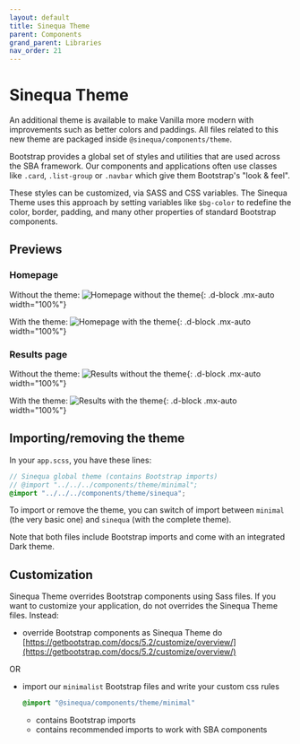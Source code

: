 ```yaml
---
layout: default
title: Sinequa Theme
parent: Components
grand_parent: Libraries
nav_order: 21
---
```


# Sinequa Theme

An additional theme is available to make Vanilla more modern with improvements such as better colors and paddings. All files related to this new theme are packaged inside `@sinequa/components/theme`.

Bootstrap provides a global set of styles and utilities that are used across the SBA framework. Our components and applications often use classes like `.card`, `.list-group` or `.navbar` which give them Bootstrap's "look & feel".

These styles can be customized, via SASS and CSS variables. The Sinequa Theme uses this approach by setting variables like `$bg-color` to redefine the color, border, padding, and many other properties of standard Bootstrap components.

## Previews

### Homepage

Without the theme:
![Homepage without the theme]({{site.baseurl}}assets/modules/theme/theme-1.png){: .d-block .mx-auto width="100%"}

With the theme:
![Homepage with the theme]({{site.baseurl}}assets/modules/theme/theme-2.png){: .d-block .mx-auto width="100%"}

### Results page

Without the theme:
![Results without the theme]({{site.baseurl}}assets/modules/theme/theme-3.png){: .d-block .mx-auto width="100%"}

With the theme:
![Results with the theme]({{site.baseurl}}assets/modules/theme/theme-4.png){: .d-block .mx-auto width="100%"}

## Importing/removing the theme

In your `app.scss`, you have these lines:

```scss
// Sinequa global theme (contains Bootstrap imports)
// @import "../../../components/theme/minimal";
@import "../../../components/theme/sinequa";
```

To import or remove the theme, you can switch of import between `minimal` (the very basic one) and `sinequa` (with the complete theme).

Note that both files include Bootstrap imports and come with an integrated Dark theme.

## Customization

Sinequa Theme overrides Bootstrap components using Sass files.
If you want to customize your application, do not overrides the Sinequa Theme files. Instead:
* override Bootstrap components as Sinequa Theme do [https://getbootstrap.com/docs/5.2/customize/overview/](https://getbootstrap.com/docs/5.2/customize/overview/)

OR

* import our `minimalist` Bootstrap files and write your custom css rules

  ```scss
  @import "@sinequa/components/theme/minimal"
  ```
  * contains Bootstrap imports
  * contains recommended imports to work with SBA components
